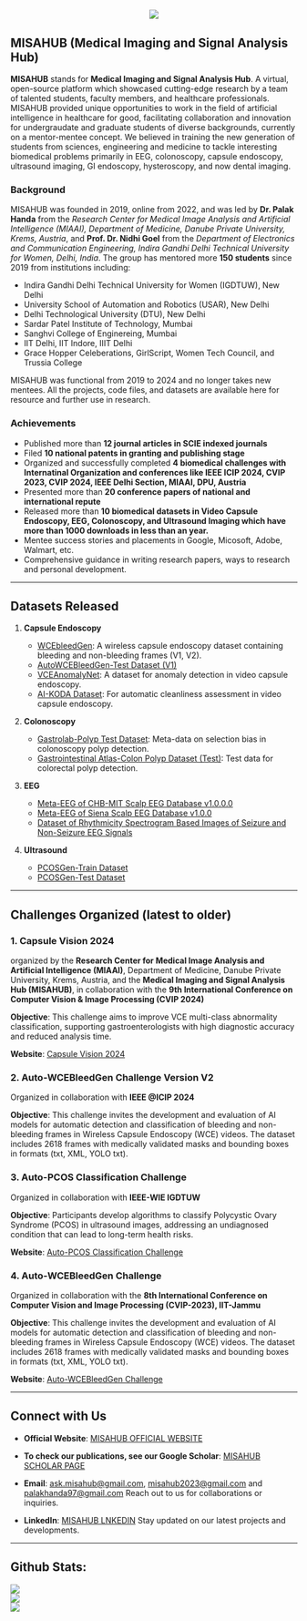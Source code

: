 <h1 align="center">
    <img src="https://readme-typing-svg.herokuapp.com/?font=Righteous&size=35&center=true&vCenter=true&width=500&height=70&duration=4000&lines=Hi+There!+👋;Welcome+To+MISAHUB;" />
</h1>

## MISAHUB (Medical Imaging and Signal Analysis Hub)

**MISAHUB** stands for **Medical Imaging and Signal Analysis Hub**. A virtual, open-source platform which showcased cutting-edge research by a team of talented students, faculty members, and healthcare professionals. MISAHUB provided unique opportunities to work in the field of artificial intelligence in healthcare for good, facilitating collaboration and innovation for undergraudate and graduate students of diverse backgrounds, currently on a mentor-mentee concept. We believed in training the new generation of students from sciences, engineering and medicine to tackle interesting biomedical problems primarily in EEG, colonoscopy, capsule endoscopy, ultrasound imaging, GI endoscopy, hysteroscopy, and now dental imaging. 

### Background
MISAHUB was founded in 2019, online from 2022, and  was led by **Dr. Palak Handa** from the *Research Center for Medical Image Analysis and Artificial Intelligence (MIAAI), Department of Medicine, Danube Private University, Krems, Austria*, and **Prof. Dr. Nidhi Goel** from the *Department of Electronics and Communication Engineering, Indira Gandhi Delhi Technical University for Women, Delhi, India*. The group has mentored more **150 students** since 2019 from institutions including:

- Indira Gandhi Delhi Technical University for Women (IGDTUW), New Delhi
- University School of Automation and Robotics (USAR), New Delhi
- Delhi Technological University (DTU), New Delhi
- Sardar Patel Institute of Technology, Mumbai
- Sanghvi College of Enginereing, Mumbai
- IIT Delhi, IIT Indore, IIIT Delhi
- Grace Hopper Celeberations, GirlScript, Women Tech Council, and Trussia College

MISAHUB was functional from 2019 to 2024 and no longer takes new mentees. All the projects, code files, and datasets are available here for resource and further use in research. 

### Achievements
- Published more than **12 journal articles in SCIE indexed journals**
- Filed **10 national patents in granting and publishing stage**
- Organized and successfully completed **4 biomedical challenges with Internatinal Organization and conferences like IEEE ICIP 2024, CVIP 2023, CVIP 2024, IEEE Delhi Section, MIAAI, DPU, Austria**
- Presented more than **20 conference papers of national and international repute**
- Released more than **10 biomedical datasets in Video Capsule Endoscopy, EEG, Colonoscopy, and Ultrasound Imaging which have more than 1000 downloads in less than an year.**
- Mentee success stories and placements in Google, Micosoft, Adobe, Walmart, etc.
- Comprehensive guidance in writing research papers, ways to research and personal development.

---

## Datasets Released

1. **Capsule Endoscopy**
   - [WCEbleedGen](https://zenodo.org/records/7548320): A wireless capsule endoscopy dataset containing bleeding and non-bleeding frames (V1, V2).
   - [AutoWCEBleedGen-Test Dataset (V1)](https://zenodo.org/records/10124589)
   - [VCEAnomalyNet](https://zenodo.org/records/10909126): A dataset for anomaly detection in video capsule endoscopy.
   - [AI-KODA Dataset](https://figshare.com/articles/dataset/AI-KODA_Dataset_An_AI-Image_Dataset_for_Automatic_Assessment_of_Cleanliness_in_Video_Capsule_Endoscopy_as_per_Korea-Canada_Scores/25807915): For automatic cleanliness assessment in video capsule endoscopy.

2. **Colonoscopy**
   - [Gastrolab-Polyp Test Dataset](https://zenodo.org/records/7874340): Meta-data on selection bias in colonoscopy polyp detection.
   - [Gastrointestinal Atlas-Colon Polyp Dataset (Test)](https://zenodo.org/records/10097701): Test data for colorectal polyp detection.

3. **EEG**
   - [Meta-EEG of CHB-MIT Scalp EEG Database v1.0.0.0](https://zenodo.org/record/6062372#.ZEp6jXZBzIU)
   - [Meta-EEG of Siena Scalp EEG Database v1.0.0](https://zenodo.org/record/6061290#.ZEp6i3ZBzIW)
   - [Dataset of Rhythmicity Spectrogram Based Images of Seizure and Non-Seizure EEG Signals](https://zenodo.org/record/6055011#.ZEp6i3ZBzIX)

4. **Ultrasound**
   - [PCOSGen-Train Dataset](https://zenodo.org/records/10430727)
   - [PCOSGen-Test Dataset](https://zenodo.org/records/10510879)

---

## Challenges Organized (latest to older)

### 1. Capsule Vision 2024
organized by the **Research Center for Medical Image Analysis and Artificial Intelligence (MIAAI)**, Department of Medicine, Danube Private University, Krems, Austria, and the **Medical Imaging and Signal Analysis Hub (MISAHUB)**, in collaboration with the **9th International Conference on Computer Vision & Image Processing (CVIP 2024)**

**Objective**: This challenge aims to improve VCE multi-class abnormality classification, supporting gastroenterologists with high diagnostic accuracy and reduced analysis time.

**Website**: [Capsule Vision 2024](https://cvip-2024.vercel.app/challenge)

### 2. Auto-WCEBleedGen Challenge Version V2
Organized in collaboration with **IEEE @ICIP 2024**

**Objective**: This challenge invites the development and evaluation of AI models for automatic detection and classification of bleeding and non-bleeding frames in Wireless Capsule Endoscopy (WCE) videos. The dataset includes 2618 frames with medically validated masks and bounding boxes in formats (txt, XML, YOLO txt).
  
### 3. Auto-PCOS Classification Challenge
Organized in collaboration with **IEEE-WIE IGDTUW**

**Objective**: Participants develop algorithms to classify Polycystic Ovary Syndrome (PCOS) in ultrasound images, addressing an undiagnosed condition that can lead to long-term health risks.

**Website**: [Auto-PCOS Classification Challenge](https://misahub.in/pcos/index.html)

### 4. Auto-WCEBleedGen Challenge
Organized in collaboration with the **8th International Conference on Computer Vision and Image Processing (CVIP-2023), IIT-Jammu**

**Objective**: This challenge invites the development and evaluation of AI models for automatic detection and classification of bleeding and non-bleeding frames in Wireless Capsule Endoscopy (WCE) videos. The dataset includes 2618 frames with medically validated masks and bounding boxes in formats (txt, XML, YOLO txt).

**Website**: [Auto-WCEBleedGen Challenge](https://unstop.com/hackathons/auto-wcebleedgen-challenge-misahub-758057)

---

## Connect with Us

- **Official Website**: [MISAHUB OFFICIAL WEBSITE](https://misahub.in/)
  
- **To check our publications, see our Google Scholar**: [MISAHUB SCHOLAR PAGE](https://scholar.google.com/citations?user=mvDYiX0AAAAJ&hl=en)

- **Email**: [ask.misahub@gmail.com](ask.misahub@gmail.com]), [misahub2023@gmail.com](ask.misahub@gmail.com) and [palakhanda97@gmail.com](palakhanda97@gmail.com) Reach out to us for collaborations or inquiries.

- **LinkedIn**: [MISAHUB LNKEDIN](https://www.linkedin.com/in/misahub/) Stay updated on our latest projects and developments.

---
## Github Stats:
![](https://github-readme-stats.vercel.app/api?username=misahub2023&theme=dark&hide_border=false&include_all_commits=false&count_private=false)<br/>
![](https://github-readme-streak-stats.herokuapp.com/?user=misahub2023&theme=dark&hide_border=false)<br/>
![](https://github-readme-stats.vercel.app/api/top-langs/?username=misahub2023&theme=dark&hide_border=false&include_all_commits=false&count_private=false&layout=compact)
